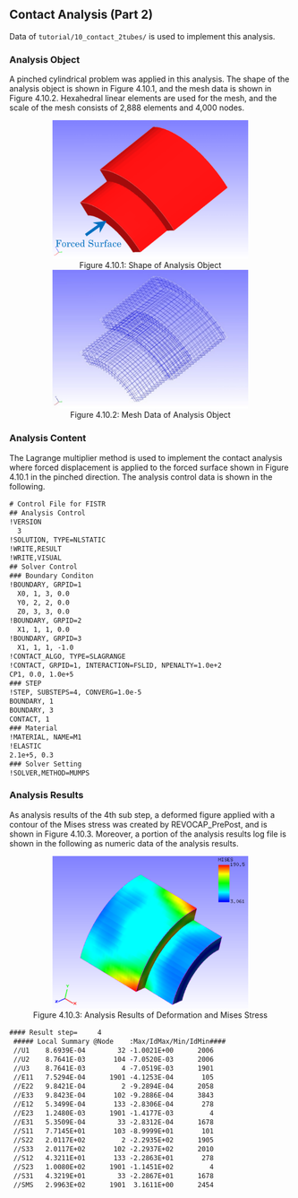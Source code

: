 ## Contact Analysis (Part 2)

Data of `tutorial/10_contact_2tubes/` is used to implement this analysis.

### Analysis Object

A pinched cylindrical problem was applied in this analysis. The shape of the analysis object is shown in Figure 4.10.1, and the mesh data is shown in Figure 4.10.2. Hexahedral linear elements are used for the mesh, and the scale of the mesh consists of 2,888 elements and 4,000 nodes.

<div style="text-align: center;">
<img src="./media/tutorial10_01.png" width="350px"><br>
Figure 4.10.1: Shape of Analysis Object
</div>

<div style="text-align: center;">
<img src="./media/tutorial10_02.png" width="350px"><br>
Figure 4.10.2: Mesh Data of Analysis Object
</div>

### Analysis Content

The Lagrange multiplier method is used to implement the contact analysis where forced displacement is applied to the forced surface shown in Figure 4.10.1 in the pinched direction.  The analysis control data is shown in the following.

```
# Control File for FISTR
## Analysis Control
!VERSION
  3
!SOLUTION, TYPE=NLSTATIC
!WRITE,RESULT
!WRITE,VISUAL
## Solver Control
### Boundary Conditon
!BOUNDARY, GRPID=1
  X0, 1, 3, 0.0
  Y0, 2, 2, 0.0
  Z0, 3, 3, 0.0
!BOUNDARY, GRPID=2
  X1, 1, 1, 0.0
!BOUNDARY, GRPID=3
  X1, 1, 1, -1.0
!CONTACT_ALGO, TYPE=SLAGRANGE
!CONTACT, GRPID=1, INTERACTION=FSLID, NPENALTY=1.0e+2
CP1, 0.0, 1.0e+5
### STEP
!STEP, SUBSTEPS=4, CONVERG=1.0e-5
BOUNDARY, 1
BOUNDARY, 3
CONTACT, 1
### Material
!MATERIAL, NAME=M1
!ELASTIC
2.1e+5, 0.3
### Solver Setting
!SOLVER,METHOD=MUMPS
```

### Analysis Results

As analysis results of the 4th sub step, a deformed figure applied with a contour of the
Mises stress was created by REVOCAP_PrePost, and is shown in Figure 4.10.3. Moreover, a
portion of the analysis results log file is shown in the following as numeric data of the analysis results.

<div style="text-align: center;">
<img src="./media/tutorial10_03.png" width="350px"><br>
Figure 4.10.3: Analysis Results of Deformation and Mises Stress
</div>

```
#### Result step=     4
 ##### Local Summary @Node    :Max/IdMax/Min/IdMin####
 //U1    8.6939E-04        32 -1.0021E+00      2006
 //U2    8.7641E-03       104 -7.0520E-03      2006
 //U3    8.7641E-03         4 -7.0519E-03      1901
 //E11   7.5294E-04      1901 -4.1253E-04       105
 //E22   9.8421E-04         2 -9.2894E-04      2058
 //E33   9.8423E-04       102 -9.2886E-04      3843
 //E12   5.3499E-04       133 -2.8306E-04       278
 //E23   1.2480E-03      1901 -1.4177E-03         4
 //E31   5.3509E-04        33 -2.8312E-04      1678
 //S11   7.7145E+01       103 -8.9999E+01       101
 //S22   2.0117E+02         2 -2.2935E+02      1905
 //S33   2.0117E+02       102 -2.2937E+02      2010
 //S12   4.3211E+01       133 -2.2863E+01       278
 //S23   1.0080E+02      1901 -1.1451E+02         4
 //S31   4.3219E+01        33 -2.2867E+01      1678
 //SMS   2.9963E+02      1901  3.1611E+00      2454
```
